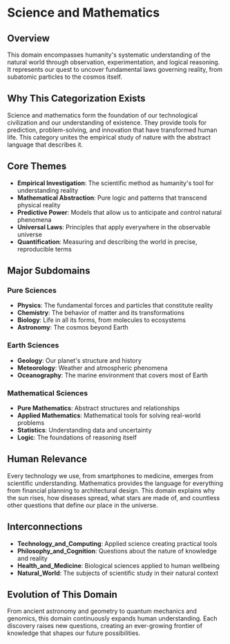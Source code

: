 # Science and Mathematics

## Overview
This domain encompasses humanity's systematic understanding of the natural world through observation, experimentation, and logical reasoning. It represents our quest to uncover fundamental laws governing reality, from subatomic particles to the cosmos itself.

## Why This Categorization Exists
Science and mathematics form the foundation of our technological civilization and our understanding of existence. They provide tools for prediction, problem-solving, and innovation that have transformed human life. This category unites the empirical study of nature with the abstract language that describes it.

## Core Themes
- **Empirical Investigation**: The scientific method as humanity's tool for understanding reality
- **Mathematical Abstraction**: Pure logic and patterns that transcend physical reality
- **Predictive Power**: Models that allow us to anticipate and control natural phenomena
- **Universal Laws**: Principles that apply everywhere in the observable universe
- **Quantification**: Measuring and describing the world in precise, reproducible terms

## Major Subdomains

### Pure Sciences
- **Physics**: The fundamental forces and particles that constitute reality
- **Chemistry**: The behavior of matter and its transformations
- **Biology**: Life in all its forms, from molecules to ecosystems
- **Astronomy**: The cosmos beyond Earth

### Earth Sciences
- **Geology**: Our planet's structure and history
- **Meteorology**: Weather and atmospheric phenomena
- **Oceanography**: The marine environment that covers most of Earth

### Mathematical Sciences
- **Pure Mathematics**: Abstract structures and relationships
- **Applied Mathematics**: Mathematical tools for solving real-world problems
- **Statistics**: Understanding data and uncertainty
- **Logic**: The foundations of reasoning itself

## Human Relevance
Every technology we use, from smartphones to medicine, emerges from scientific understanding. Mathematics provides the language for everything from financial planning to architectural design. This domain explains why the sun rises, how diseases spread, what stars are made of, and countless other questions that define our place in the universe.

## Interconnections
- **Technology_and_Computing**: Applied science creating practical tools
- **Philosophy_and_Cognition**: Questions about the nature of knowledge and reality
- **Health_and_Medicine**: Biological sciences applied to human wellbeing
- **Natural_World**: The subjects of scientific study in their natural context

## Evolution of This Domain
From ancient astronomy and geometry to quantum mechanics and genomics, this domain continuously expands human understanding. Each discovery raises new questions, creating an ever-growing frontier of knowledge that shapes our future possibilities.

